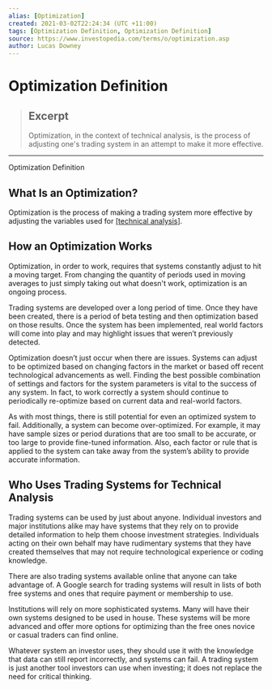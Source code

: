 ```yaml
---
alias: [Optimization]
created: 2021-03-02T22:24:34 (UTC +11:00)
tags: [Optimization Definition, Optimization Definition]
source: https://www.investopedia.com/terms/o/optimization.asp
author: Lucas Downey
---
```


# Optimization Definition

> ## Excerpt
> Optimization, in the context of technical analysis, is the process of adjusting one's trading system in an attempt to make it more effective.

---

Optimization Definition
## What Is an Optimization?

Optimization is the process of making a trading system more effective by adjusting the variables used for [[technical analysis]](https://www.investopedia.com/terms/t/technicalanalysis.asp).

## How an Optimization Works

Optimization, in order to work, requires that systems constantly adjust to hit a moving target. From changing the quantity of periods used in moving averages to just simply taking out what doesn't work, optimization is an ongoing process.

Trading systems are developed over a long period of time. Once they have been created, there is a period of beta testing and then optimization based on those results. Once the system has been implemented, real world factors will come into play and may highlight issues that weren’t previously detected.

Optimization doesn’t just occur when there are issues. Systems can adjust to be optimized based on changing factors in the market or based off recent technological advancements as well. Finding the best possible combination of settings and factors for the system parameters is vital to the success of any system. In fact, to work correctly a system should continue to periodically re-optimize based on current data and real-world factors.

As with most things, there is still potential for even an optimized system to fail. Additionally, a system can become over-optimized. For example, it may have sample sizes or period durations that are too small to be accurate, or too large to provide fine-tuned information. Also, each factor or rule that is applied to the system can take away from the system’s ability to provide accurate information.

## Who Uses Trading Systems for Technical Analysis 

Trading systems can be used by just about anyone. Individual investors and major institutions alike may have systems that they rely on to provide detailed information to help them choose investment strategies. Individuals acting on their own behalf may have rudimentary systems that they have created themselves that may not require technological experience or coding knowledge.

There are also trading systems available online that anyone can take advantage of. A Google search for trading systems will result in lists of both free systems and ones that require payment or membership to use.

Institutions will rely on more sophisticated systems. Many will have their own systems designed to be used in house. These systems will be more advanced and offer more options for optimizing than the free ones novice or casual traders can find online.

Whatever system an investor uses, they should use it with the knowledge that data can still report incorrectly, and systems can fail. A trading system is just another tool investors can use when investing; it does not replace the need for critical thinking.
